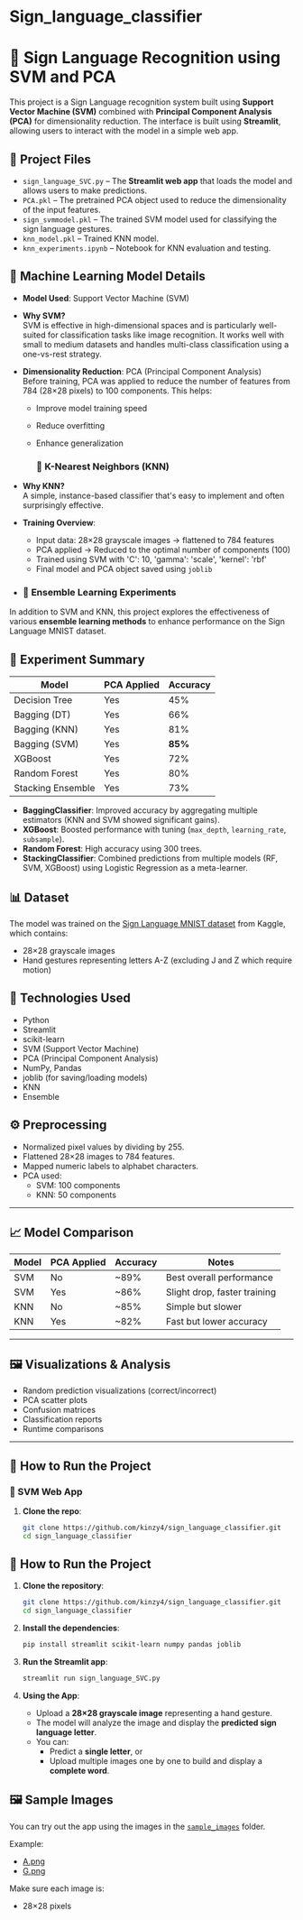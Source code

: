 # Sign_language_classifier

# 🧠 Sign Language Recognition using SVM and PCA

This project is a Sign Language recognition system built using **Support Vector Machine (SVM)** combined with **Principal Component Analysis (PCA)** for dimensionality reduction. The interface is built using **Streamlit**, allowing users to interact with the model in a simple web app.

## 📁 Project Files

- `sign_language_SVC.py` – The **Streamlit web app** that loads the model and allows users to make predictions.
- `PCA.pkl` – The pretrained PCA object used to reduce the dimensionality of the input features.
- `sign_svmmodel.pkl` – The trained SVM model used for classifying the sign language gestures.
- `knn_model.pkl` – Trained KNN model.
- `knn_experiments.ipynb` – Notebook for KNN evaluation and testing.

## 🤖 Machine Learning Model Details

- **Model Used**: Support Vector Machine (SVM)
- **Why SVM?**  
  SVM is effective in high-dimensional spaces and is particularly well-suited for classification tasks like image recognition. It works well with small to medium datasets and handles multi-class classification using a one-vs-rest strategy.

- **Dimensionality Reduction**: PCA (Principal Component Analysis)  
  Before training, PCA was applied to reduce the number of features from 784 (28×28 pixels) to 100 components. This helps:
  - Improve model training speed
  - Reduce overfitting
  - Enhance generalization
 
    ### 🔎 K-Nearest Neighbors (KNN)

- **Why KNN?**  
  A simple, instance-based classifier that's easy to implement and often surprisingly effective.
   
  
- **Training Overview**:
  - Input data: 28×28 grayscale images → flattened to 784 features
  - PCA applied → Reduced to the optimal number of components (100)
  - Trained using SVM with 'C': 10, 'gamma': 'scale', 'kernel': 'rbf'
  - Final model and PCA object saved using `joblib`
    
 - ### 🔁 Ensemble Learning Experiments
  In addition to SVM and KNN, this project explores the effectiveness of various **ensemble learning methods** to enhance performance on the Sign Language MNIST dataset.
## 🧪 Experiment Summary

| Model               | PCA Applied | Accuracy |
|--------------------|-------------|----------|
| Decision Tree       | Yes         | 45%      |
| Bagging (DT)        | Yes         | 66%      |
| Bagging (KNN)       | Yes         | 81%      |
| Bagging (SVM)       | Yes         | **85%**  |
| XGBoost             | Yes         | 72%      |
| Random Forest       | Yes         | 80%      |
| Stacking Ensemble   | Yes         | 73%      |

- **BaggingClassifier**: Improved accuracy by aggregating multiple estimators (KNN and SVM showed significant gains).
- **XGBoost**: Boosted performance with tuning (`max_depth`, `learning_rate`, `subsample`).
- **Random Forest**: High accuracy using 300 trees.
- **StackingClassifier**: Combined predictions from multiple models (RF, SVM, XGBoost) using Logistic Regression as a meta-learner.
## 📊 Dataset
The model was trained on the [Sign Language MNIST dataset](https://www.kaggle.com/datasets/datamunge/sign-language-mnist) from Kaggle, which contains:
- 28×28 grayscale images
- Hand gestures representing letters A-Z (excluding J and Z which require motion)
  
## 🧰 Technologies Used

- Python
- Streamlit
- scikit-learn
- SVM (Support Vector Machine)
- PCA (Principal Component Analysis)
- NumPy, Pandas  
- joblib (for saving/loading models)
- KNN
- Ensemble 


## ⚙️ Preprocessing

- Normalized pixel values by dividing by 255.
- Flattened 28×28 images to 784 features.
- Mapped numeric labels to alphabet characters.
- PCA used:
  - SVM: 100 components
  - KNN: 50 components

---

## 📈 Model Comparison

| Model | PCA Applied | Accuracy | Notes                        |
|-------|-------------|----------|------------------------------|
| SVM   | No          | ~89%     | Best overall performance     |
| SVM   | Yes         | ~86%     | Slight drop, faster training |
| KNN   | No          | ~85%     | Simple but slower            |
| KNN   | Yes         | ~82%     | Fast but lower accuracy      |

---

## 🖼️ Visualizations & Analysis

- Random prediction visualizations (correct/incorrect)
- PCA scatter plots
- Confusion matrices
- Classification reports
- Runtime comparisons

---

## 🚀 How to Run the Project

### 🧪 SVM Web App

1. **Clone the repo**:

   ```bash
   git clone https://github.com/kinzy4/sign_language_classifier.git
   cd sign_language_classifier
## 🚀 How to Run the Project

1. **Clone the repository**:

   ```bash
   git clone https://github.com/kinzy4/sign_language_classifier.git
   cd sign_language_classifier
2. **Install the dependencies**:

    ```bash
    pip install streamlit scikit-learn numpy pandas joblib

3. **Run the Streamlit app**:

    ```bash
    streamlit run sign_language_SVC.py
 
4. **Using the App**:

   - Upload a **28×28 grayscale image** representing a hand gesture.
   - The model will analyze the image and display the **predicted sign language letter**.
   - You can:
     - Predict a **single letter**, or
     - Upload multiple images one by one to build and display a **complete word**.

   
## 🖼️ Sample Images

You can try out the app using the images in the [`sample_images`](sample_images) folder.

Example:
- [A.png](sample_images/A.png)
- [G.png](sample_images/G.png)


Make sure each image is:
- 28×28 pixels

